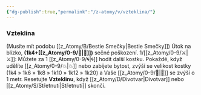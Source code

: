 ```yaml
---
{"dg-publish":true,"permalink":"/z-atomy/v/vzteklina/"}
---
```


### Vzteklina
(Musíte mít podobu [[z_Atomy/B/Bestie Smečky\|Bestie Smečky]])
Útok na blízko, **(1k4+[[z_Atomy/0-9/🎯\|🎯]])** sečné poškození. 1/[[z_Atomy/0-9/⚔️\|⚔️]]: Můžete za 1 [[z_Atomy/0-9/🌀\|🌀]] hodit další kostku.
Pokaždé, když udělíte [[z_Atomy/0-9/💥\|💥]] nebo zabijete bytost, zvýší se velikost kostky (1k4 » 1k6 » 1k8 » 1k10 » 1k12 » 1k20) a Vaše [[z_Atomy/0-9/🏃\|🏃]] se zvýší o 1 metr. 
Resetujte **Vzteklinu**, když [[z_Atomy/D/Divotvar\|Divotvar]] nebo [[z_Atomy/S/Střetnutí\|Střetnutí]] skončí.